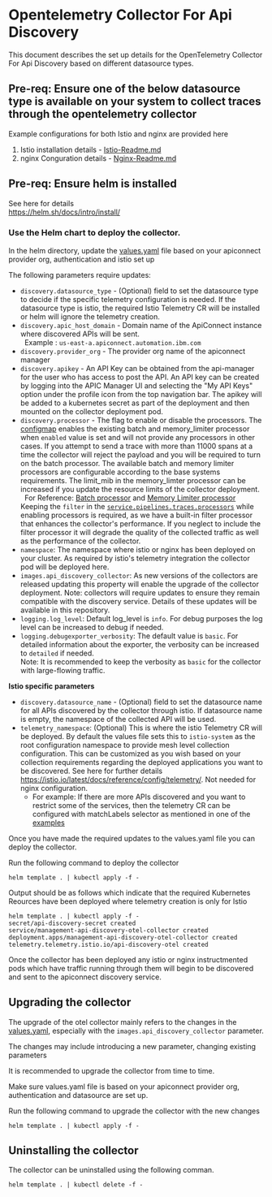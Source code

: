 # Opentelemetry Collector For Api Discovery

This document describes the set up details for the OpenTelemetry Collector For Api Discovery based on different datasource types.
## Pre-req: Ensure one of the below datasource type is available on your system to collect traces through the opentelemetry collector

Example configurations for both Istio and nginx are provided here
1. Istio installation details - [Istio-Readme.md](https://github.com/ibm-apiconnect/api-discovery-otel-collector/blob/main/Istio-README.md)
2. nginx Conguration details - [Nginx-Readme.md](https://github.com/ibm-apiconnect/api-discovery-otel-collector/blob/main/Nginx-README.md)

## Pre-req: Ensure helm is installed  

See here for details  
https://helm.sh/docs/intro/install/  

### Use the Helm chart to deploy the collector.  

In the helm directory, update the [values.yaml](apidiscovery/values.yaml) file based on your apiconnect provider org, authentication and istio set up  

The following parameters require updates:  
 - `discovery.datasource_type` - (Optional) field to set the datasource type to decide if the specific telemetry configuration is needed. If the datasource type is istio, the required Istio Telemetry CR will be installed or helm will ignore the telemetry creation.
 - `discovery.apic_host_domain` - Domain name of the ApiConnect instance where discovered APIs will be sent.<br /> &nbsp; Example : `us-east-a.apiconnect.automation.ibm.com`  
 - `discovery.provider_org` - The provider org name of the apiconnect manager  
 - `discovery.apikey` - An API Key can be obtained from the api-manager for the user who has access to post the API.
An API key can be created by logging into the APIC Manager UI and selecting the "My API Keys" option under the profile icon from the top navigation bar. 
The apikey will be added to a kubernetes secret as part of the deployment and then mounted on the collector deployment pod.  
 - `discovery.processor` - The flag to enable or disable the processors. The [configmap](apidiscovery/templates/processor-configmap.yaml) enables the existing batch and memory_limiter processor when `enabled` value is set and will not provide any processors in other cases. If you attempt to send a trace with more than 11000 spans at a time the collector will reject the payload and you will be required to turn on the batch processor. The available batch and memory limiter processors are configurable according to the base systems requirements. The limit_mib in the memory_limter processor can be increased if you update the resource limits of the collector deployment. <br /> &nbsp;
For Reference: [Batch processor](https://github.com/open-telemetry/opentelemetry-collector/blob/main/processor/batchprocessor/README.md#batch-processor) and [Memory Limiter processor](https://github.com/open-telemetry/opentelemetry-collector/tree/main/processor/memorylimiterprocessor#configuration)<br />
Keeping the `filter` in the [`service.pipelines.traces.processors`](apidiscovery/templates/processor-configmap.yaml#L21) while enabling processors is required, as we have a built-in filter processor that enhances the collector's performance. If you neglect to include the filter processor it will degrade the quality of the collected traffic as well as the performance of the collector.
- `namespace`: The namespace where istio or nginx has been deployed on your cluster. As required by istio's telemetry integration the collector pod will be deployed here.
- `images.api_discovery_collector`: As new versions of the collectors are released updating this property will enable the upgrade of the collector deployment. Note: collectors will require updates to ensure they remain compatible with the discovery service. Details of these updates will be available in this repository.
- `logging.log_level`: Default log_level is `info`. For debug purposes the log level can be increased to debug if needed.  
- `logging.debugexporter_verbosity`: The default value is `basic`. For detailed information about the exporter, the verbosity can be increased to `detailed` if needed. <br />
Note: It is recommended to keep the verbosity as `basic` for the collector with large-flowing traffic.

**Istio specific parameters**

- `discovery.datasource_name` - (Optional) field to set the datasource name for all APIs discovered by the collector through istio. If datasource name is empty, the namespace of the collected API will be used.
- `telemetry_namespace`: (Optional) This is where the istio Telemetry CR will be deployed. By default the values file sets this to `istio-system` as the root configuration namespace to provide mesh level collection configuration. This can be customized as you wish based on your collection requirements regarding the deployed applications you want to be discovered. See here for further details https://istio.io/latest/docs/reference/config/telemetry/. Not needed for nginx configuration.
    - For example: If there are more APIs discovered and you want to restrict some of the services, then the telemetry CR can be configured with matchLabels selector as mentioned in one of the [examples](https://istio.io/latest/docs/reference/config/telemetry/#examples)

Once you have made the required updates to the values.yaml file you can deploy the collector.

Run the following command to deploy the collector  
```
helm template . | kubectl apply -f -
```
Output should be as follows which indicate that the required Kubernetes Reources have been deployed where telemetry creation is only for Istio

```
helm template . | kubectl apply -f -
secret/api-discovery-secret created
service/management-api-discovery-otel-collector created
deployment.apps/management-api-discovery-otel-collector created
telemetry.telemetry.istio.io/api-discovery-otel created
```

Once the collector has been deployed any istio or nginx instructmented pods which have traffic running through them will begin to be discovered and sent to the apiconnect discovery service.

## Upgrading the collector

The upgrade of the otel collector mainly refers to the changes in the [values.yaml](apidiscovery/values.yaml), especially with the `images.api_discovery_collector` parameter.

The changes may include introducing a new parameter, changing existing parameters

It is recommended to upgrade the collector from time to time.

Make sure values.yaml file is based on your apiconnect provider org, authentication and datasource are set up.

Run the following command to upgrade the collector with the new changes

```
helm template . | kubectl apply -f -
```

## Uninstalling the collector

The collector can be uninstalled using the following comman.  

```
helm template . | kubectl delete -f -
```
